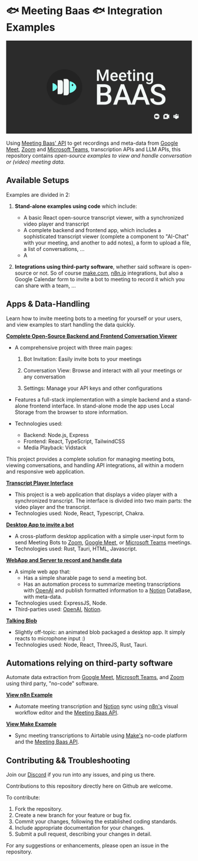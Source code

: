 # 🐟 Meeting Baas 🐟 Integration Examples

![Header](./GithubPreview.png)

Using [Meeting Baas' API](https://meetingbaas.com/) to get recordings and meta-data from [Google Meet](https://meet.google.com/), [Zoom](https://zoom.us/) and [Microsoft Teams](https://www.microsoft.com/en-us/microsoft-teams/log-in), transcription APIs and LLM APIs, this repository contains _open-source examples to view and handle conversation or (video) meeting data_.

## Available Setups

Examples are divided in 2:

1. **Stand-alone examples using code** which include:

   - A basic React open-source transcript viewer, with a synchronized video player and transcript
   - A complete backend and frontend app, which includes a sophisticated transcript viewer (complete a component to "AI-Chat" with your meeting, and another to add notes), a form to upload a file, a list of conversations, ...
   - A

2. **Integrations using third-party software**, whether said software is open-source or not. So of course [make.com](https://make.com/), [n8n.io](https://n8n.io/) integrations, but also a Google Calendar form to invite a bot to meeting to record it which you can share with a team, ...

## Apps & Data-Handling

Learn how to invite meeting bots to a meeting for yourself or your users, and view examples to start handling the data quickly.

**[Complete Open-Source Backend and Frontend Conversation Viewer](./apps/react-app-with-ai-viewer-and-backend/)**

- A comprehensive project with three main pages:

  1. Bot Invitation: Easily invite bots to your meetings

  2. Conversation View: Browse and interact with all your meetings or any conversation

  3. Settings: Manage your API keys and other configurations

- Features a full-stack implementation with a simple backend and a stand-alone frontend interface. In stand-alone mode the app uses Local Storage from the browser to store information.
- Technologies used:
  - Backend: Node.js, Express
  - Frontend: React, TypeScript, TailwindCSS
  - Media Playback: Vidstack

This project provides a complete solution for managing meeting bots, viewing conversations, and handling API integrations, all within a modern and responsive web application.

**[Transcript Player Interface](./apps/player-interface/)**

- This project is a web application that displays a video player with a synchronized transcript. The interface is divided into two main parts: the video player and the transcript.
- Technologies used: Node, React, Typescript, Chakra.

**[Desktop App to invite a bot](./apps/rust-send-bots-form/)**

- A cross-platform desktop application with a simple user-input form to send Meeting Bots to [Zoom](https://zoom.us/), [Google Meet](https://meet.google.com/), or [Microsoft Teams](https://www.microsoft.com/en-us/microsoft-teams/log-in) meetings.
- Technologies used: Rust, Tauri, HTML, Javascript.

**[WebApp and Server to record and handle data](./apps/node-js-to-notion-llm-brief/)**

- A simple web app that:
  - Has a simple sharable page to send a meeting bot.
  - Has an automation process to summarize meeting transcriptions with [OpenAI](https://openai.com/) and publish formatted information to a [Notion](https://www.notion.so/) DataBase, with meta-data.
- Technologies used: ExpressJS, Node.
- Third-parties used: [OpenAI](https://openai.com/), [Notion](https://www.notion.so/).

**[Talking Blob](./apps/rust-talking-blob/)**

- Slightly off-topic: an animated blob packaged a desktop app. It simply reacts to microphone input :)
- Technologies used: Node, React, ThreeJS, Rust, Tauri.

## Automations relying on third-party software

Automate data extraction from [Google Meet](https://meet.google.com/), [Microsoft Teams](https://www.microsoft.com/en-us/microsoft-teams/log-in), and [Zoom](https://zoom.us/) using third party, "no-code" software.

**[View n8n Example](./to-other-apps/meeting-to-notion-with-n8n/)**

- Automate meeting transcription and [Notion](https://www.notion.so/) sync using [n8n's](https://n8n.io/) visual workflow editor and the [Meeting Baas API](https://doc.meetingbaas.com/).

**[View Make Example](./to-other-apps/meeting-to-airtable-with-make/)**

- Sync meeting transcriptions to Airtable using [Make's](https://make.com/) no-code platform and the [Meeting Baas API](https://doc.meetingbaas.com/).

## Contributing && Troubleshooting

Join our [Discord](https://discord.gg/dsvFgDTr6c) if you run into any issues, and ping us there.

Contributions to this repository directly here on Github are welcome.

To contribute:

1. Fork the repository.
2. Create a new branch for your feature or bug fix.
3. Commit your changes, following the established coding standards.
4. Include appropriate documentation for your changes.
5. Submit a pull request, describing your changes in detail.

For any suggestions or enhancements, please open an issue in the repository.

